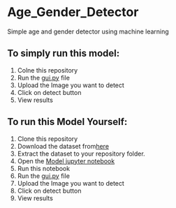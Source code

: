 # Age_Gender_Detector
Simple age and gender detector using machine learning
## To simply run this model:
1. Colne this repository
2. Run the [gui.py](https://github.com/krupathakkar277/Age_Gender_Detector/blob/main/gui.ipynb) file
3. Upload the Image you want to detect
4. Click on detect button
5. View results

## To run this Model Yourself:
1. Clone this repository
2. Download the dataset from[here](https://www.kaggle.com/datasets/jangedoo/utkface-new)
3. Extract the dataset to your repository folder.
4. Open the [Model jupyter notebook](https://github.com/krupathakkar277/Age_Gender_Detector/blob/main/Model.ipynb)
5. Run this notebook
6. Run the [gui.py](https://github.com/krupathakkar277/Age_Gender_Detector/blob/main/gui.ipynb) file
7. Upload the Image you want to detect
8. Click on detect button
9. View results
